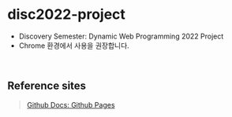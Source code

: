 # disc2022-project
* Discovery Semester: Dynamic Web Programming 2022 Project
* Chrome 환경에서 사용을 권장합니다.

<br>


## Reference sites
> [Github Docs: Github Pages](https://docs.github.com/en/pages/getting-started-with-github-pages/about-github-pages)


